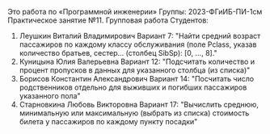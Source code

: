 
Это работа по «Программной инженерии»
Группы: 2023-ФГиИБ-ПИ-1см
Практическое занятие №11. Групповая работа
Студентов:
1. Леушкин Виталий Владимирович
      Вариант 7: "Найти средний возраст пассажиров по каждому классу обслуживания (поле Pclass,
      указав количество братьев, сестер... (столбец SibSp): [0, …, 8]."
2. Куницына Юлия Валерьевна
      Вариант 12: "Подсчитать количество и процент пропусков в данных для указанного столбца (из списка)"   
3. Борисов Константин Александрович
      Вариант 14: "Посчитать число родственников отдельно для выживших и погибших пассажиров указанного пола"
4. Старновкина Любовь Викторовна
      Вариант 17: "Вычислить среднюю, минимальную или максимальную (выбрать из списка) стоимость билета у пассажиров по каждому пункту посадки"
   
